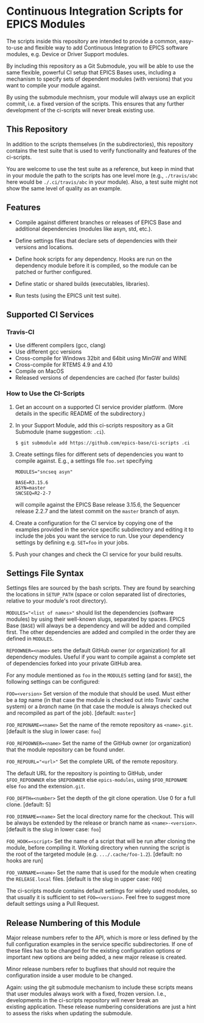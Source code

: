 # Continuous Integration Scripts for EPICS Modules

The scripts inside this repository are intended to provide a common,
easy-to-use and flexible way to add Continuous Integration to EPICS
software modules, e.g. Device or Driver Support modules.

By including this repository as a Git Submodule, you will be able to
use the same flexible, powerful CI setup that EPICS Bases uses,
including a mechanism to specify sets of dependent modules
(with versions) that you want to compile your module against.

By using the submodule mechnism, your module will always use an
explicit commit, i.e. a fixed version of the scripts.
This ensures that any further development of the ci-scripts will
never break existing use.

## This Repository

In addition to the scripts themselves (in the subdirectories),
this repository contains the test suite that is used to verify
functionality and features of the ci-scripts.

You are welcome to use the test suite as a reference, but keep in
mind that in your module the path to the scripts has one level more
(e.g., `./travis/abc` here would be `./.ci/travis/abc` in your
module).
Also, a test suite might not show the same level of quality as an
example.

## Features

 - Compile against different branches or releases of EPICS Base and
   additional dependencies (modules like asyn, std, etc.).

 - Define settings files that declare sets of dependencies
   with their versions and locations.

 - Define hook scripts for any dependency.
   Hooks are run on the dependency module before it is compiled, so
   the module can be patched or further configured.

 - Define static or shared builds (executables, libraries).

 - Run tests (using the EPICS unit test suite).

## Supported CI Services

### Travis-CI
 - Use different compilers (gcc, clang)
 - Use different gcc versions
 - Cross-compile for Windows 32bit and 64bit using MinGW and WINE
 - Cross-compile for RTEMS 4.9 and 4.10
 - Compile on MacOS
 - Released versions of dependencies are cached (for faster builds)
 
### How to Use the CI-Scripts

 1. Get an account on a supported CI service provider platform.
    (More details in the specific README of the subdirectory.)

 2. In your Support Module, add this ci-scripts respository
    as a Git Submodule (name suggestion: `.ci`).
    ```
    $ git submodule add https://github.com/epics-base/ci-scripts .ci
    ```
 3. Create settings files for different sets of dependencies you
    want to compile against. E.g., a settings file `foo.set`
    specifying
    ```
    MODULES="sncseq asyn"

    BASE=R3.15.6
    ASYN=master
    SNCSEQ=R2-2-7
    ```
    will compile against the EPICS Base release 3.15.6, the Sequencer
    release 2.2.7 and the latest commit on the `master` branch of asyn.

 4. Create a configuration for the CI service by copying one of
    the examples provided in the service specific subdirectory
    and editing it to include the jobs you want the service to run.
    Use your dependency settings by defining e.g. `SET=foo` in your jobs.
	
 5. Push your changes and check the CI service for your build results.

## Settings File Syntax

Settings files are sourced by the bash scripts. They are found by searching
the locations in `SETUP_PATH` (space or colon separated list of directories,
relative to your module's root directory).

`MODULES="<list of names>"` should list the dependencies (software modules)
by using their well-known slugs, separated by spaces.
EPICS Base (`BASE`) will always be a dependency and will be added and
compiled first. The other dependencies are added and compiled in the order
they are defined in `MODULES`.

`REPOOWNER=<name>` sets the default GitHub owner (or organization) for all
dependency modules. Useful if you want to compile against a complete set
of dependencies forked into your private GitHub area.

For any module mentioned as `foo` in the `MODULES` setting (and for `BASE`),
the following settings can be configured:

`FOO=<version>` Set version of the module that should be used. Must either
be a *tag* name (in that case the module is checked out into Travis' cache
system) or a *branch* name (in that case the module is always checked out
and recompiled as part of the job). [default: `master`]

`FOO_REPONAME=<name>` Set the name of the remote repository as `<name>.git`.
[default is the slug in lower case: `foo`]

`FOO_REPOOWNER=<name>` Set the name of the GitHub owner (or organization)
that the module repository can be found under.

`FOO_REPOURL="<url>"` Set the complete URL of the remote repository.

The default URL for the repository is pointing to GitHub, under
`$FOO_REPOOWNER` else `$REPOOWNER` else `epics-modules`,
using `$FOO_REPONAME` else `foo` and the extension`.git`.

`FOO_DEPTH=<number>` Set the depth of the git clone operation. Use 0 for a
full clone. [default: 5]

`FOO_DIRNAME=<name>` Set the local directory name for the checkout. This will
be always be extended by the release or branch name as `<name>-<version>`.
[default is the slug in lower case: `foo`]

`FOO_HOOK=<script>` Set the name of a script that will be run after cloning
the module, before compiling it. Working directory when running the script
is the root of the targeted module (e.g. `.../.cache/foo-1.2`).
[default: no hooks are run]

`FOO_VARNAME=<name>` Set the name that is used for the module when creating
the `RELEASE.local` files. [default is the slug in upper case: `FOO`]

The ci-scripts module contains default settings for widely used modules, so
that usually it is sufficient to set `FOO=<version>`.
Feel free to suggest more default settings using a Pull Request.

## Release Numbering of this Module

Major release numbers refer to the API, which is more or less defined
by the full configuration examples in the service specific
subdirectories.
If one of these files has to be changed for the existing configuration
options or important new options are being added, a new major release
is created.

Minor release numbers refer to bugfixes that should not require the
configuration inside a user module to be changed.

Again: using the git submodule mechanism to include these scripts means
that user modules always work with a fixed, frozen version.
I.e., developments in the ci-scripts repository will never break an\
existing application.
These release numbering considerations are just a hint to assess the
risks when updating the submodule.
